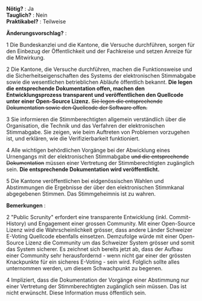 **Nötig?** : Ja </br>
**Tauglich?** : Nein </br>
**Praktikabel?** : Teilweise </br>

**Änderungsvorschlag?** :

1 Die Bundeskanzlei und die Kantone, die Versuche durchführen, sorgen für den Einbezug der Öffentlichkeit und der Fachkreise und setzen Anreize für die Mitwirkung.

2 Die Kantone, die Versuche durchführen, machen die Funktionsweise und die Sicherheitseigenschaften des Systems der elektronischen Stimmabgabe sowie die wesentlichen betrieblichen Abläufe öffentlich bekannt. **Die legen die entsprechende Dokumentation offen, machen den Entwicklungsprozess transparent und veröffentlichen den Quellcode unter einer Open-Source Lizenz.** ~~Sie legen die entsprechende Dokumentation sowie den Quellcode der Software offen.~~


3 Sie informieren die Stimmberechtigten allgemein verständlich über die Organisation, die Technik und das Verfahren der elektronischen Stimmabgabe. Sie zeigen, wie beim Auftreten von Problemen vorzugehen ist, und erklären, wie die Verifizierbarkeit funktioniert.

4 Alle wichtigen behördlichen Vorgänge bei der Abwicklung eines Urnengangs mit der elektronischen Stimmabgabe ~~und die entsprechende Dokumentation~~ müssen einer Vertretung der Stimmberechtigten zugänglich sein. **Die entsprechende Dokumentation wird veröffentlicht.**

5 Die Kantone veröffentlichen bei eidgenössischen Wahlen und Abstimmungen die Ergebnisse der über den elektronischen Stimmkanal abgegebenen Stimmen. Das Stimmgeheimnis ist zu wahren.

**Bemerkungen** :

2 "Public Scrunity" erfordert eine transparente Entwicklung (inkl. Commit-History) und Engagement einer grossen Community. Mit einer Open-Source Lizenz wird die Wahrscheinlichkeit grösser, dass andere Länder Schweizer E-Voting Quellcode ebenfalls einsetzen. Demzufolge würde mit einer Open-Source Lizenz die Community um das Schweizer System grösser und somit das System sicherer. Es zeichnet sich bereits jetzt ab, dass der Aufbau einer Community sehr herausfordernd - wenn nicht gar einer der grössten Knackpunkte für ein sicheres E-Voting - sein wird. Folglich sollte alles unternommen werden, um diesem Schwachpunkt zu begenen. 

4 Impliziert, dass die Dokumentation der Vorgänge einer Abstimmung nur einer Vertretung der Stimmberechtigten zugänglich sein müssen. Das ist nicht erwünscht. Diese Information muss öffentlich sein. 

